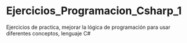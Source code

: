 # Ejercicios_Programacion_Csharp_1
Ejercicios de practica, mejorar la lógica de programación para usar diferentes conceptos, lenguaje C# 
